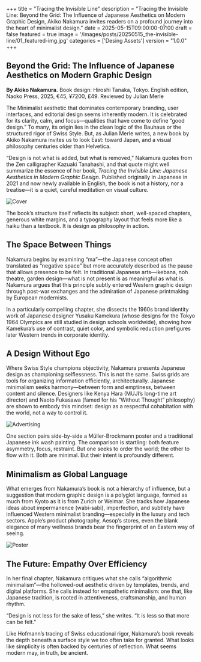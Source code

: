 +++
title = "Tracing the Invisible Line"
description = "Tracing the Invisible Line: Beyond the Grid: The Influence of Japanese Aesthetics on Modern Graphic Design, Akiko Nakamura invites readers on a profound journey into the heart of minimalist design."
date = 2025-05-15T09:00:00-07:00
draft = false
featured = true
image = '/images/posts/20250515_the-invisible-line/01_featured-img.jpg'
categories = ['Desing Assets']
version = "1.0.0"
+++

## Beyond the Grid: The Influence of Japanese Aesthetics on Modern Graphic Design
**By Akiko Nakamura.** Book design: Hiroshi Tanaka, Tokyo. English edition, Naoko Press, 2025, €45, ¥7200, £49. Reviewed by Julian Merle

The Minimalist aesthetic that dominates contemporary branding, user interfaces, and editorial design seems inherently modern. It is celebrated for its clarity, calm, and focus—qualities that have come to define “good design.” To many, its origin lies in the clean logic of the Bauhaus or the structured rigor of Swiss Style. But, as Julian Merle writes, a new book by Akiko Nakamura invites us to look East: toward Japan, and a visual philosophy centuries older than Helvetica.

“Design is not what is added, but what is removed,” Nakamura quotes from the Zen calligrapher Kazuaki Tanahashi, and that quote might well summarize the essence of her book, *Tracing the Invisible Line: Japanese Aesthetics in Modern Graphic Design*. Published originally in Japanese in 2021 and now newly available in English, the book is not a history, nor a treatise—it is a quiet, careful meditation on visual culture.

![Cover](/images/posts/20250515_the-invisible-line/02_cover.jpg "Cover")

The book’s structure itself reflects its subject: short, well-spaced chapters, generous white margins, and a typography layout that feels more like a haiku than a textbook. It is design as philosophy in action.

## The Space Between Things

Nakamura begins by examining “ma”—the Japanese concept often translated as “negative space” but more accurately described as the pause that allows presence to be felt. In traditional Japanese arts—ikebana, noh theatre, garden design—what is not present is as meaningful as what is. Nakamura argues that this principle subtly entered Western graphic design through post-war exchanges and the admiration of Japanese printmaking by European modernists.

In a particularly compelling chapter, she dissects the 1960s brand identity work of Japanese designer Yusaku Kamekura (whose designs for the Tokyo 1964 Olympics are still studied in design schools worldwide), showing how Kamekura’s use of contrast, quiet color, and symbolic reduction prefigures later Western trends in corporate identity.

## A Design Without Ego

Where Swiss Style champions objectivity, Nakamura presents Japanese design as championing selflessness. This is not the same. Swiss grids are tools for organizing information efficiently, architecturally. Japanese minimalism seeks harmony—between form and emptiness, between content and silence. Designers like Kenya Hara (MUJI’s long-time art director) and Naoto Fukasawa (famed for his “Without Thought” philosophy) are shown to embody this mindset: design as a respectful cohabitation with the world, not a way to control it.

![Advertising](/images/posts/20250515_the-invisible-line/03_advertising.jpg "Advertising")

One section pairs side-by-side a Müller-Brockmann poster and a traditional Japanese ink wash painting. The comparison is startling: both feature asymmetry, focus, restraint. But one seeks to order the world; the other to flow with it. Both are minimal. But their intent is profoundly different.

## Minimalism as Global Language

What emerges from Nakamura’s book is not a hierarchy of influence, but a suggestion that modern graphic design is a polyglot language, formed as much from Kyoto as it is from Zurich or Weimar. She tracks how Japanese ideas about impermanence (wabi-sabi), imperfection, and subtlety have influenced Western minimalist branding—especially in the luxury and tech sectors. Apple’s product photography, Aesop’s stores, even the blank elegance of many wellness brands bear the fingerprint of an Eastern way of seeing.

![Poster](/images/posts/20250515_the-invisible-line/04_poster.jpg "Poster")

## The Future: Empathy Over Efficiency

In her final chapter, Nakamura critiques what she calls “algorithmic minimalism”—the hollowed-out aesthetic driven by templates, trends, and digital platforms. She calls instead for empathetic minimalism: one that, like Japanese tradition, is rooted in attentiveness, craftsmanship, and human rhythm.

“Design is not less for the sake of less,” she writes. “It is less so that more can be felt.”

Like Hofmann’s tracing of Swiss educational rigor, Nakamura’s book reveals the depth beneath a surface style we too often take for granted. What looks like simplicity is often backed by centuries of reflection. What seems modern may, in truth, be ancient.
